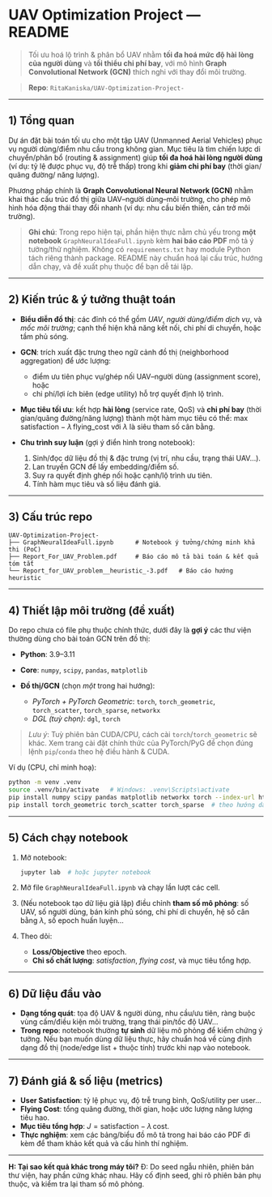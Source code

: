 # UAV Optimization Project — README

> Tối ưu hoá lộ trình & phân bổ UAV nhằm **tối đa hoá mức độ hài lòng của người dùng** và **tối thiểu chi phí bay**, với mô hình **Graph Convolutional Network (GCN)** thích nghi với thay đổi môi trường.

> **Repo**: `RitaKaniska/UAV-Optimization-Project-`

---

## 1) Tổng quan

Dự án đặt bài toán tối ưu cho một tập UAV (Unmanned Aerial Vehicles) phục vụ người dùng/điểm nhu cầu trong không gian. Mục tiêu là tìm chiến lược di chuyển/phân bổ (routing & assignment) giúp **tối đa hoá hài lòng người dùng** (ví dụ: tỷ lệ được phục vụ, độ trễ thấp) trong khi **giảm chi phí bay** (thời gian/ quãng đường/ năng lượng).

Phương pháp chính là **Graph Convolutional Neural Network (GCN)** nhằm khai thác cấu trúc đồ thị giữa UAV–người dùng–môi trường, cho phép mô hình hóa động thái thay đổi nhanh (ví dụ: nhu cầu biến thiên, cản trở môi trường).

> **Ghi chú**: Trong repo hiện tại, phần hiện thực nằm chủ yếu trong **một notebook** `GraphNeuralIdeaFull.ipynb` kèm **hai báo cáo PDF** mô tả ý tưởng/thử nghiệm. Không có `requirements.txt` hay module Python tách riêng thành package. README này chuẩn hoá lại cấu trúc, hướng dẫn chạy, và đề xuất phụ thuộc để bạn dễ tái lập.

---

## 2) Kiến trúc & ý tưởng thuật toán

* **Biểu diễn đồ thị**: các đỉnh có thể gồm *UAV*, *người dùng/điểm dịch vụ*, và *mốc môi trường*; cạnh thể hiện khả năng kết nối, chi phí di chuyển, hoặc tầm phủ sóng.
* **GCN**: trích xuất đặc trưng theo ngữ cảnh đồ thị (neighborhood aggregation) để ước lượng:

  * điểm ưu tiên phục vụ/ghép nối UAV–người dùng (assignment score), hoặc
  * chi phí/lợi ích biên (edge utility) hỗ trợ quyết định lộ trình.
* **Mục tiêu tối ưu**: kết hợp **hài lòng** (service rate, QoS) và **chi phí bay** (thời gian/quãng đường/năng lượng) thành một hàm mục tiêu có thể:
  $\max\; \text{satisfaction} - \lambda\,\text{flying\_cost}$
  với $\lambda$ là siêu tham số cân bằng.
* **Chu trình suy luận** (gợi ý điển hình trong notebook):

  1. Sinh/đọc dữ liệu đồ thị & đặc trưng (vị trí, nhu cầu, trạng thái UAV…).
  2. Lan truyền GCN để lấy embedding/điểm số.
  3. Suy ra quyết định ghép nối hoặc cạnh/lộ trình ưu tiên.
  4. Tính hàm mục tiêu và số liệu đánh giá.

---

## 3) Cấu trúc repo

```
UAV-Optimization-Project-
├── GraphNeuralIdeaFull.ipynb      # Notebook ý tưởng/chứng minh khả thi (PoC)
├── Report_For_UAV_Problem.pdf     # Báo cáo mô tả bài toán & kết quả tóm tắt
└── Report_for_UAV_problem__heuristic_-3.pdf   # Báo cáo hướng heuristic
```

---

## 4) Thiết lập môi trường (đề xuất)

Do repo chưa có file phụ thuộc chính thức, dưới đây là **gợi ý** các thư viện thường dùng cho bài toán GCN trên đồ thị:

* **Python**: 3.9–3.11
* **Core**: `numpy`, `scipy`, `pandas`, `matplotlib`
* **Đồ thị/GCN** (chọn *một* trong hai hướng):

  * *PyTorch + PyTorch Geometric*: `torch`, `torch_geometric`, `torch_scatter`, `torch_sparse`, `networkx`
  * *DGL (tuỳ chọn)*: `dgl`, `torch`

> *Lưu ý*: Tuỳ phiên bản CUDA/CPU, cách cài `torch`/`torch_geometric` sẽ khác. Xem trang cài đặt chính thức của PyTorch/PyG để chọn đúng lệnh `pip`/`conda` theo hệ điều hành & CUDA.

Ví dụ (CPU, chỉ minh hoạ):

```bash
python -m venv .venv
source .venv/bin/activate   # Windows: .venv\Scripts\activate
pip install numpy scipy pandas matplotlib networkx torch --index-url https://download.pytorch.org/whl/cpu
pip install torch_geometric torch_scatter torch_sparse  # theo hướng dẫn của PyG
```

---

## 5) Cách chạy notebook

1. Mở notebook:

   ```bash
   jupyter lab  # hoặc jupyter notebook
   ```
2. Mở file `GraphNeuralIdeaFull.ipynb` và chạy lần lượt các cell.
3. (Nếu notebook tạo dữ liệu giả lập) điều chỉnh **tham số mô phỏng**: số UAV, số người dùng, bán kính phủ sóng, chi phí di chuyển, hệ số cân bằng $\lambda$, số epoch huấn luyện…
4. Theo dõi:

   * **Loss/Objective** theo epoch.
   * **Chỉ số chất lượng**: *satisfaction*, *flying cost*, và mục tiêu tổng hợp.

---

## 6) Dữ liệu đầu vào

* **Dạng tổng quát**: tọa độ UAV & người dùng, nhu cầu/ưu tiên, ràng buộc vùng cấm/điều kiện môi trường, trạng thái pin/tốc độ UAV…
* **Trong repo**: notebook thường **tự sinh** dữ liệu mô phỏng để kiểm chứng ý tưởng. Nếu bạn muốn dùng dữ liệu thực, hãy chuẩn hoá về cùng định dạng đồ thị (node/edge list + thuộc tính) trước khi nạp vào notebook.

---

## 7) Đánh giá & số liệu (metrics)

* **User Satisfaction**: tỷ lệ phục vụ, độ trễ trung bình, QoS/utility per user…
* **Flying Cost**: tổng quãng đường, thời gian, hoặc ước lượng năng lượng tiêu hao.
* **Mục tiêu tổng hợp**: $J = \text{satisfaction} - \lambda\,\text{cost}$.
* **Thực nghiệm**: xem các bảng/biểu đồ mô tả trong hai báo cáo PDF đi kèm để tham khảo kết quả và cấu hình thí nghiệm.

---


**H: Tại sao kết quả khác trong máy tôi?**
Đ: Do seed ngẫu nhiên, phiên bản thư viện, hay phần cứng khác nhau. Hãy cố định seed, ghi rõ phiên bản phụ thuộc, và kiểm tra lại tham số mô phỏng.
